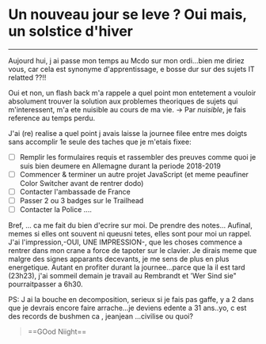 # Un nouveau jour se leve ? Oui mais, un solstice d'hiver
---

Aujourd hui, j ai passe mon temps au Mcdo sur mon ordi...bien me diriez vous, car cela est synonyme d'apprentissage, e bosse dur sur des sujets IT relatted ??!!

Oui et non, un flash back m'a rappele a quel point mon entetement a vouloir absolument trouver la solution aux problemes theoriques de sujets qui m'interessent, m'a ete nuisible au cours de ma vie.
-> Par _nuisible_, je fais reference au temps perdu.

J'ai (re) realise a quel point j avais laisse la journee filee entre mes doigts sans accomplir 1e seule des taches que je m'etais fixee:

- [ ] Remplir les formulaires requis et rassembler des preuves comme quoi je suis bien deumere en Allemagne durant la periode 2018-2019
- [ ]  Commencer & terminer un autre projet JavaScript (et meme peaufiner Color Switcher avant de rentrer dodo)
- [ ]  Contacter l'ambassade de France 
- [ ]  Passer 2 ou  3 badges sur le Trailhead 
- [ ]  Contacter la Police 
....

Bref, ... ca me fait du bien d'ecrire sur moi. De prendre des notes...
Aufinal, memes si elles ont souvent ni queusni tetes, elles sont pour moi un rappel.
J'ai l'impression,-OUI, UNE IMPRESSION-, que les choses commence a rentrer dans mon crane a force de tapoter sur le clavier.
   Je dirais meme que malgre des signes apparants decevants, je me sens de plus en plus energetique.
   Autant en profiter durant la journee...parce que la il est tard (23h23), j'ai sommeil  demain je travail au Rembrandt et 'Wer Sind sie" pourraitpasser a 6h30.
   
   PS: J ai la bouche en decomposition, serieux si je fais pas gaffe, y  a 2 dans que je devrais encore faire arrache...je deviens edente a 31 ans..yo, c est des records de bushmen ca , jeanjean ...civilise ou quoi?
   
   > ==GOod Niight==
